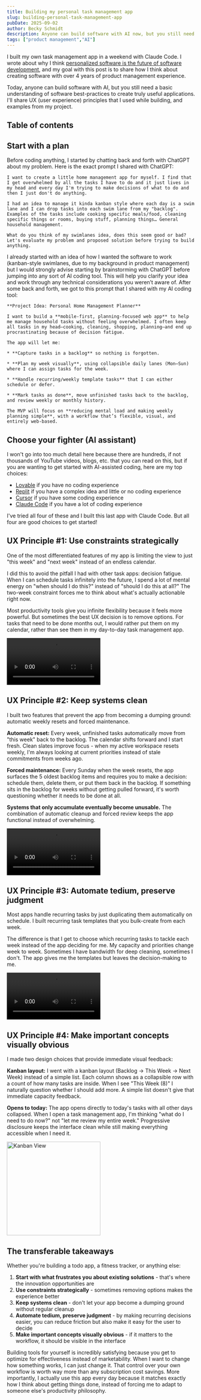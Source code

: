 ```yaml
---
title: Building my personal task management app
slug: building-personal-task-management-app
pubDate: 2025-09-02
author: Becky Schmidt
description: Anyone can build software with AI now, but you still need good UX principles. Here's how I designed a task management app that actually matches how I work, plus 4 principles you can steal for your own projects.
tags: ["product management","AI"]
---
```

I built my own task management app in a weekend with Claude Code. I wrote about why I think [personalized software is the future of software development](https://beckyschmidt.me/blog/economics-of-personalized-software/), and my goal with this post is to share how I think about creating software with over 4 years of product management experience.

Today, anyone can build software with AI, but you still need a basic understanding of software best-practices to create truly useful applications. I'll share UX (user experience) principles that I used while building, and examples from my project.

## Table of contents

## **Start with a plan**

Before coding anything, I started by chatting back and forth with ChatGPT about my problem. Here is the exact prompt I shared with ChatGPT:  
``` 
I want to create a little home management app for myself. I find that I get overwhelmed by all the tasks I have to do and it just lives in my head and every day I'm trying to make decisions of what to do and then I just don't do anything.

I had an idea to manage it kinda kanban style where each day is a swim lane and I can drop tasks into each swim lane from my "backlog". Examples of the tasks include cooking specific meals/food, cleaning specific things or rooms, buying stuff, planning things… General household management.

What do you think of my swimlanes idea, does this seem good or bad? Let's evaluate my problem and proposed solution before trying to build anything.    
``` 
I already started with an idea of how I wanted the software to work (kanban-style swimlanes, due to my background in product management) but I would strongly advise starting by brainstorming with ChatGPT before jumping into any sort of AI coding tool. This will help you clarify your idea and work through any technical considerations you weren’t aware of. After some back and forth, we got to this prompt that I shared with my AI coding tool:  

```
**Project Idea: Personal Home Management Planner**

I want to build a **mobile-first, planning-focused web app** to help me manage household tasks without feeling overwhelmed. I often keep all tasks in my head—cooking, cleaning, shopping, planning—and end up procrastinating because of decision fatigue.

The app will let me:

* **Capture tasks in a backlog** so nothing is forgotten.

* **Plan my week visually**, using collapsible daily lanes (Mon–Sun) where I can assign tasks for the week.

* **Handle recurring/weekly template tasks** that I can either schedule or defer.

* **Mark tasks as done**, move unfinished tasks back to the backlog, and review weekly or monthly history.

The MVP will focus on **reducing mental load and making weekly planning simple**, with a workflow that’s flexible, visual, and entirely web-based.
```

## Choose your fighter (AI assistant)

I won't go into too much detail here because there are hundreds, if not thousands of YouTube videos, blogs, etc. that you can read on this, but if you are wanting to get started with AI-assisted coding, here are my top choices:

* [Lovable](https://lovable.dev/) if you have no coding experience  
* [Replit](https://replit.com/) if you have a complex idea and little or no coding experience  
* [Cursor](https://cursor.com/) if you have some coding experience  
* [Claude Code](https://www.anthropic.com/claude-code) if you have a lot of coding experience

I've tried all four of these and I built this last app with Claude Code. But all four are good choices to get started\!

## **UX Principle \#1: Use constraints strategically**

One of the most differentiated features of my app is limiting the view to just "this week" and "next week" instead of an endless calendar.

I did this to avoid the pitfall I had with other task apps: decision fatigue. When I can schedule tasks infinitely into the future, I spend a lot of mental energy on "when should I do this?" instead of "should I do this at all?" The two-week constraint forces me to think about what's actually actionable right now.

Most productivity tools give you infinite flexibility because it feels more powerful. But sometimes the best UX decision is to remove options. For tasks that need to be done months out, I would rather put them on my calendar, rather than see them in my day-to-day task management app.

<video autoplay loop playsinline controls width="250">
  <source src="/WeekView.MP4" type="video/mp4">
  Your browser does not support the video tag.
</video>

## **UX Principle \#2: Keep systems clean**

I built two features that prevent the app from becoming a dumping ground: automatic weekly resets and forced maintenance.

**Automatic reset:** Every week, unfinished tasks automatically move from "this week" back to the backlog. The calendar shifts forward and I start fresh. Clean slates improve focus \- when my active workspace resets weekly, I'm always looking at current priorities instead of stale commitments from weeks ago.

**Forced maintenance:** Every Sunday when the week resets, the app surfaces the 5 oldest backlog items and requires you to make a decision: schedule them, delete them, or put them back in the backlog. If something sits in the backlog for weeks without getting pulled forward, it's worth questioning whether it needs to be done at all.

**Systems that only accumulate eventually become unusable.** The combination of automatic cleanup and forced review keeps the app functional instead of overwhelming.

<video autoplay loop playsinline controls width="250">
  <source src="/BacklogReview.MP4" type="video/mp4">
  Your browser does not support the video tag.
</video>

## **UX Principle \#3: Automate tedium, preserve judgment**

Most apps handle recurring tasks by just duplicating them automatically on schedule. I built recurring task templates that you bulk-create from each week.

The difference is that I get to choose which recurring tasks to tackle each week instead of the app deciding for me. My capacity and priorities change week to week. Sometimes I have bandwidth for deep cleaning, sometimes I don't. The app gives me the templates but leaves the decision-making to me.

<video autoplay loop playsinline controls width="250">
  <source src="/RecurringTasks.MP4" type="video/mp4">
  Your browser does not support the video tag.
</video>

## **UX Principle \#4: Make important concepts visually obvious**

I made two design choices that provide immediate visual feedback:

**Kanban layout:** I went with a kanban layout (Backlog → This Week → Next Week) instead of a simple list. Each column shows as a collapsible row with a count of how many tasks are inside. When I see "This Week (8)" I naturally question whether I should add more. A simple list doesn't give that immediate capacity feedback.

**Opens to today:** The app opens directly to today's tasks with all other days collapsed. When I open a task management app, I'm thinking "what do I need to do now?" not "let me review my entire week." Progressive disclosure keeps the interface clean while still making everything accessible when I need it.

<img src="/KanbanView.png" alt="Kanban View" width="250" style="height:auto;" />


## **The transferable takeaways**

Whether you're building a todo app, a fitness tracker, or anything else:

1. **Start with what frustrates you about existing solutions** \- that's where the innovation opportunities are  
2. **Use constraints strategically** \- sometimes removing options makes the experience better  
3. **Keep systems clean** \- don't let your app become a dumping ground without regular cleanup  
4. **Automate tedium, preserve judgment** \- by making recurring decisions easier, you can reduce friction but also make it easy for the user to decide  
5. **Make important concepts visually obvious** \- if it matters to the workflow, it should be visible in the interface

Building tools for yourself is incredibly satisfying because you get to optimize for effectiveness instead of marketability. When I want to change how something works, I can just change it. That control over your own workflow is worth way more than any subscription cost savings. More importantly, I actually use this app every day because it matches exactly how I think about getting things done, instead of forcing me to adapt to someone else's productivity philosophy.